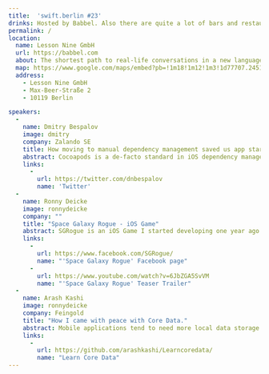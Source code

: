 ```yaml
---
title:  'swift.berlin #23'
drinks: Hosted by Babbel. Also there are quite a lot of bars and restaurants around the place.
permalink: /
location:
  name: Lesson Nine GmbH
  url: https://babbel.com
  about: The shortest path to real-life conversations in a new language
  map: https://www.google.com/maps/embed?pb=!1m18!1m12!1m3!1d77707.2451293699!2d13.28521336927898!3d52.50897922532759!2m3!1f0!2f0!3f0!3m2!1i1024!2i768!4f13.1!3m3!1m2!1s0x47a85027c65a2473%3A0x590ad3217467599e!2sLesson+Nine+GmbH!5e0!3m2!1sde!2sde!4v1484492628766
  address:
    - Lesson Nine GmbH
    - Max-Beer-Straße 2
    - 10119 Berlin

speakers:
  -
    name: Dmitry Bespalov
    image: dmitry
    company: Zalando SE
    title: How moving to manual dependency management saved us app startup and build time.
    abstract: Cocoapods is a de-facto standard in iOS dependency management. Nevertheless, with complex project structure it becomes hard to maintain. I'll tell you a story of transitioning our project from Cocoapods to manual dependency management, which improved our project structure, build time and app startup time.
    links:
      -
        url: https://twitter.com/dnbespalov
        name: 'Twitter'
  -
    name: Ronny Deicke
    image: ronnydeicke
    company: ""
    title: "Space Galaxy Rogue - iOS Game"
    abstract: SGRogue is an iOS Game I started developing one year ago and it's finally in the Beta Test phase. I want to present the latest build and also want to share some things which helped me developing the game.
    links:
      -
        url: https://www.facebook.com/SGRogue/
        name: "'Space Galaxy Rogue' Facebook page"
      -
        url: https://www.youtube.com/watch?v=6JbZGA5SvVM
        name: "'Space Galaxy Rogue' Teaser Trailer"
  -
    name: Arash Kashi
    image: ronnydeicke
    company: Feingold
    title: "How I came with peace with Core Data."
    abstract: Mobile applications tend to need more local data storage nowadays. CoreData is a powerful tool for storing and querying locally stored information. In the first glance it may appears a little complicated to setup and use its power, at least this was the case to me. This talk aims to present a quick and easy way to setup Core Data. If you are interested to take a look before the meet-up, checkout the github link below.
    links:
      -
        url: https://github.com/arashkashi/Learncoredata/
        name: "Learn Core Data"
---
```

